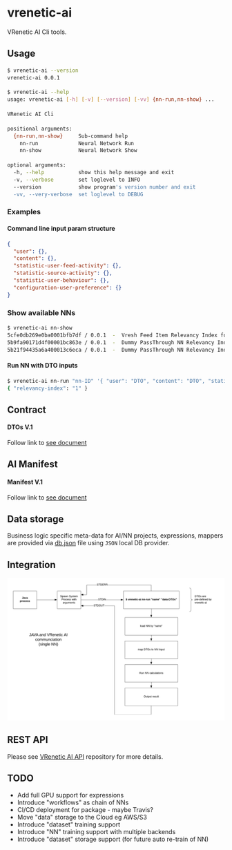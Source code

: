 
vrenetic-ai
===========

VRenetic AI Cli tools.

Usage
-----

```bash
$ vrenetic-ai --version
vrenetic-ai 0.0.1

$ vrenetic-ai --help
usage: vrenetic-ai [-h] [-v] [--version] [-vv] {nn-run,nn-show} ...

VRenetic AI Cli

positional arguments:
  {nn-run,nn-show}     Sub-command help
    nn-run             Neural Network Run
    nn-show            Neural Network Show

optional arguments:
  -h, --help           show this help message and exit
  -v, --verbose        set loglevel to INFO
  --version            show program's version number and exit
  -vv, --very-verbose  set loglevel to DEBUG
```

### Examples

#### Command line input param structure

```json
{
  "user": {},
  "content": {},
  "statistic-user-feed-activity": {},
  "statistic-source-activity": {},
  "statistic-user-behaviour": {},
  "configuration-user-preference": {}
}
```

### Show available NNs
```bash
$ vrenetic-ai nn-show
5cfe0db269e0ba0001bfb7df / 0.0.1  -  Vresh Feed Item Relevancy Index for global population market
5b9fa90171d4f00001bc863e / 0.0.1  -  Dummy PassThrough NN Relevancy Index with always Positive 1.0 response
5b21f94435a6a400013c6eca / 0.0.1  -  Dummy PassThrough NN Relevancy Index with always Negative 0.0 response
```

#### Run NN with DTO inputs
```bash
$ vrenetic-ai nn-run "nn-ID" '{ "user": "DTO", "content": "DTO", "statistic-source-activity": "DTO", "statistic-user-feed-activity: "DTO" }'
{ "relevancy-index": "1" }
```

Contract 
--------

#### DTOs V.1
Follow link to [see document](/docs/CONTRACT-V1.md)

AI Manifest
-----------

#### Manifest V.1
Follow link to [see document](/docs/MANIFEST-V1.md)

Data storage
------------
Business logic specific meta-data for AI/NN projects, expressions, mappers are provided via [db.json](/data/db.json) file using `JSON` local DB provider.

Integration
-----------

![Integration v.1](/docs/assets/integration-v1.png)

REST API
--------

Please see [VRenetic AI API](https://github.com/vrenetic-inc/vrenetic-api-ai) repository for more details.

TODO
----
* Add full GPU support for expressions
* Introduce "workflows" as chain of NNs
* CI/CD deployment for package - maybe Travis?
* Move "data" storage to the Cloud eg AWS/S3
* Introduce "dataset" training support
* Introduce "NN" training support with multiple backends
* Introduce "dataset" storage support (for future auto re-train of NN)
